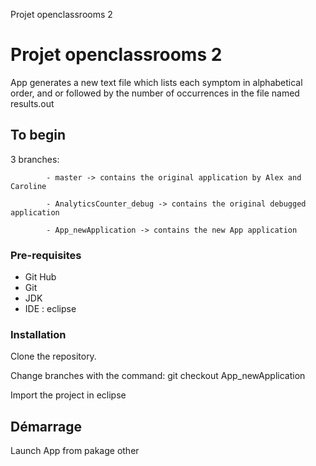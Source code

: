 Projet openclassrooms 2


# Projet openclassrooms 2

App generates a new text file which lists each symptom in alphabetical order, 
and or followed by the number of occurrences in the file named results.out
             
           

## To begin

  3 branches:  
            
            - master -> contains the original application by Alex and Caroline

            - AnalyticsCounter_debug -> contains the original debugged application

            - App_newApplication -> contains the new App application



### Pre-requisites

- Git Hub
- Git
- JDK
- IDE : eclipse

### Installation

Clone the repository.

Change branches with the command: git checkout App_newApplication

Import the project in eclipse

## Démarrage

Launch App from pakage other
